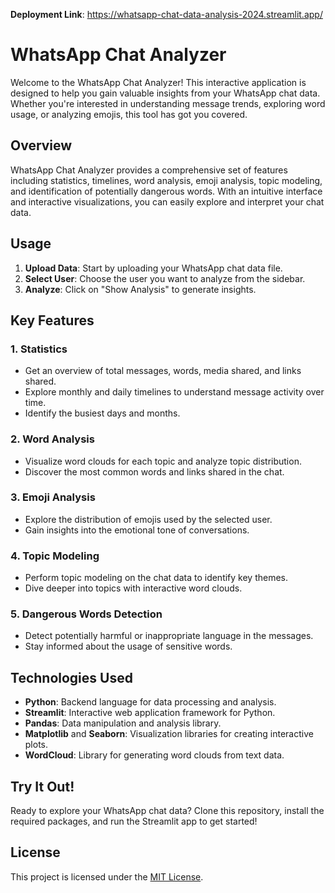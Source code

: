 **Deployment Link**: https://whatsapp-chat-data-analysis-2024.streamlit.app/
# WhatsApp Chat Analyzer

Welcome to the WhatsApp Chat Analyzer! This interactive application is designed to help you gain valuable insights from your WhatsApp chat data. Whether you're interested in understanding message trends, exploring word usage, or analyzing emojis, this tool has got you covered.

## Overview

WhatsApp Chat Analyzer provides a comprehensive set of features including statistics, timelines, word analysis, emoji analysis, topic modeling, and identification of potentially dangerous words. With an intuitive interface and interactive visualizations, you can easily explore and interpret your chat data.

## Usage

1. **Upload Data**: Start by uploading your WhatsApp chat data file.
2. **Select User**: Choose the user you want to analyze from the sidebar.
3. **Analyze**: Click on "Show Analysis" to generate insights.

## Key Features

### 1. Statistics

- Get an overview of total messages, words, media shared, and links shared.
- Explore monthly and daily timelines to understand message activity over time.
- Identify the busiest days and months.

### 2. Word Analysis

- Visualize word clouds for each topic and analyze topic distribution.
- Discover the most common words and links shared in the chat.

### 3. Emoji Analysis

- Explore the distribution of emojis used by the selected user.
- Gain insights into the emotional tone of conversations.

### 4. Topic Modeling

- Perform topic modeling on the chat data to identify key themes.
- Dive deeper into topics with interactive word clouds.

### 5. Dangerous Words Detection

- Detect potentially harmful or inappropriate language in the messages.
- Stay informed about the usage of sensitive words.

## Technologies Used

- **Python**: Backend language for data processing and analysis.
- **Streamlit**: Interactive web application framework for Python.
- **Pandas**: Data manipulation and analysis library.
- **Matplotlib** and **Seaborn**: Visualization libraries for creating interactive plots.
- **WordCloud**: Library for generating word clouds from text data.

## Try It Out!

Ready to explore your WhatsApp chat data? Clone this repository, install the required packages, and run the Streamlit app to get started!


## License

This project is licensed under the [MIT License](LICENSE).
